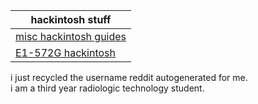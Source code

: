 |hackintosh stuff|
|-|
|[ misc hackintosh guides](https://github.com/unitedastronomer/miscellaneous-hackintosh-guides)|
|[E1-572G hackintosh ](https://github.com/unitedastronomer/E1-572G-Hackintosh)|

i just recycled the username reddit autogenerated for me. <br> 
i am a third year radiologic technology student.
